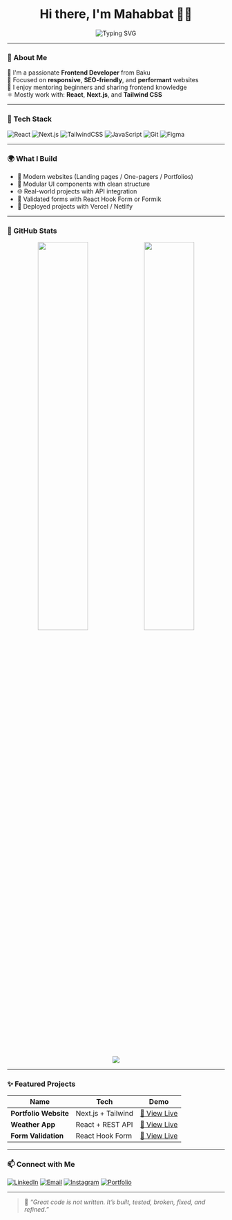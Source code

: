 
<h1 align="center">Hi there, I'm Mahabbat 👩‍💻</h1>

<p align="center">
  <img src="https://readme-typing-svg.herokuapp.com?font=Fira+Code&duration=3000&pause=1000&color=0AB3FF&center=true&vCenter=true&multiline=true&width=500&lines=Frontend+Developer;React+%2F+Next.js+%2F+Tailwind+Fan;Always+learning+and+building+💡" alt="Typing SVG" />
</p>



---

### 🚀 About Me

🎯 I'm a passionate **Frontend Developer** from Baku  
🎨 Focused on **responsive**, **SEO-friendly**, and **performant** websites  
🤝 I enjoy mentoring beginners and sharing frontend knowledge  
⚛️ Mostly work with: **React**, **Next.js**, and **Tailwind CSS**

---

### 🧰 Tech Stack

![React](https://img.shields.io/badge/-React-61DAFB?logo=react&logoColor=white&style=for-the-badge)
![Next.js](https://img.shields.io/badge/-Next.js-000000?logo=nextdotjs&style=for-the-badge)
![TailwindCSS](https://img.shields.io/badge/-TailwindCSS-38B2AC?logo=tailwind-css&logoColor=white&style=for-the-badge)
![JavaScript](https://img.shields.io/badge/-JavaScript-F7DF1E?logo=javascript&logoColor=black&style=for-the-badge)
![Git](https://img.shields.io/badge/-Git-F05032?logo=git&logoColor=white&style=for-the-badge)
![Figma](https://img.shields.io/badge/-Figma-F24E1E?logo=figma&logoColor=white&style=for-the-badge)

---

### 🌍 What I Build

- 🔗 Modern websites (Landing pages / One-pagers / Portfolios)
- 🧩 Modular UI components with clean structure
- 🌐 Real-world projects with API integration
- 🧪 Validated forms with React Hook Form or Formik
- 🚀 Deployed projects with Vercel / Netlify

---

### 📸 GitHub Stats

<p align="center">
  <img src="https://github-readme-stats.vercel.app/api?username=mehebbetbabayeva&show_icons=true&theme=radical" width="48%" />
  <img src="https://github-readme-streak-stats.herokuapp.com/?user=mehebbetbabayeva&theme=radical" width="48%" />
</p>

<p align="center">
  <img src="https://github-readme-activity-graph.cyclic.app/graph?username=mehebbetbabayeva&theme=react-dark&bg_color=00000000&hide_border=true" />
</p>

---

### ✨ Featured Projects

| Name | Tech | Demo |
|------|------|------|
| **Portfolio Website** | Next.js + Tailwind | [🔗 View Live](https://your-link.com) |
| **Weather App** | React + REST API | [🔗 View Live](https://your-link.com) |
| **Form Validation** | React Hook Form | [🔗 View Live](https://your-link.com) |

---

### 📫 Connect with Me

[![LinkedIn](https://img.shields.io/badge/-LinkedIn-0A66C2?logo=linkedin&logoColor=white&style=for-the-badge)](https://linkedin.com/in/mehebbetbabayeva)
[![Email](https://img.shields.io/badge/-Email-D14836?logo=gmail&logoColor=white&style=for-the-badge)](mailto:yourmail@gmail.com)
[![Instagram](https://img.shields.io/badge/-@frontendaz-E4405F?logo=instagram&logoColor=white&style=for-the-badge)](https://instagram.com/frontendaz)
[![Portfolio](https://img.shields.io/badge/-Website-000000?logo=web&logoColor=white&style=for-the-badge)](https://your-portfolio-link.com)

---

> 💬 *“Great code is not written. It’s built, tested, broken, fixed, and refined.”*
